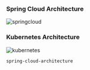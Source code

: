 ### Spring Cloud Architecture

![springcloud](https://images.chaincuet.com/wiki/springcloud.png)

### Kubernetes Architecture

![kubernetes](https://images.chaincuet.com/wiki/kubernetes.png)

```
spring-cloud-architecture
```
